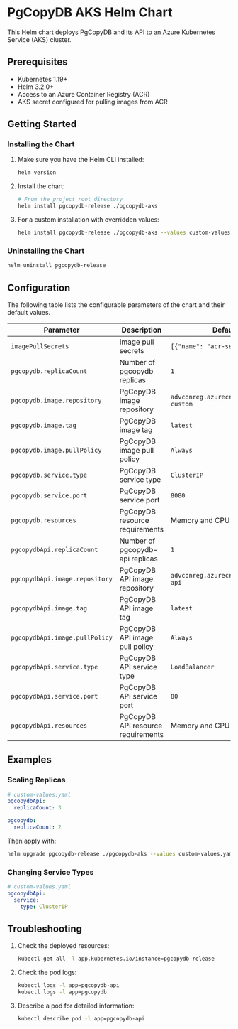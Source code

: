 # PgCopyDB AKS Helm Chart

This Helm chart deploys PgCopyDB and its API to an Azure Kubernetes Service (AKS) cluster.

## Prerequisites

- Kubernetes 1.19+
- Helm 3.2.0+
- Access to an Azure Container Registry (ACR)
- AKS secret configured for pulling images from ACR

## Getting Started

### Installing the Chart

1. Make sure you have the Helm CLI installed:
   ```bash
   helm version
   ```

2. Install the chart:
   ```bash
   # From the project root directory
   helm install pgcopydb-release ./pgcopydb-aks
   ```

3. For a custom installation with overridden values:
   ```bash
   helm install pgcopydb-release ./pgcopydb-aks --values custom-values.yaml
   ```

### Uninstalling the Chart

```bash
helm uninstall pgcopydb-release
```

## Configuration

The following table lists the configurable parameters of the chart and their default values.

| Parameter | Description | Default |
|-----------|-------------|---------|
| `imagePullSecrets` | Image pull secrets | `[{"name": "acr-secret"}]` |
| `pgcopydb.replicaCount` | Number of pgcopydb replicas | `1` |
| `pgcopydb.image.repository` | PgCopyDB image repository | `advconreg.azurecr.io/pgcopydb-custom` |
| `pgcopydb.image.tag` | PgCopyDB image tag | `latest` |
| `pgcopydb.image.pullPolicy` | PgCopyDB image pull policy | `Always` |
| `pgcopydb.service.type` | PgCopyDB service type | `ClusterIP` |
| `pgcopydb.service.port` | PgCopyDB service port | `8080` |
| `pgcopydb.resources` | PgCopyDB resource requirements | Memory and CPU limits |
| `pgcopydbApi.replicaCount` | Number of pgcopydb-api replicas | `1` |
| `pgcopydbApi.image.repository` | PgCopyDB API image repository | `advconreg.azurecr.io/pgcopydb-api` |
| `pgcopydbApi.image.tag` | PgCopyDB API image tag | `latest` |
| `pgcopydbApi.image.pullPolicy` | PgCopyDB API image pull policy | `Always` |
| `pgcopydbApi.service.type` | PgCopyDB API service type | `LoadBalancer` |
| `pgcopydbApi.service.port` | PgCopyDB API service port | `80` |
| `pgcopydbApi.resources` | PgCopyDB API resource requirements | Memory and CPU limits |

## Examples

### Scaling Replicas

```yaml
# custom-values.yaml
pgcopydbApi:
  replicaCount: 3

pgcopydb:
  replicaCount: 2
```

Then apply with:

```bash
helm upgrade pgcopydb-release ./pgcopydb-aks --values custom-values.yaml
```

### Changing Service Types

```yaml
# custom-values.yaml
pgcopydbApi:
  service:
    type: ClusterIP
```

## Troubleshooting

1. Check the deployed resources:
   ```bash
   kubectl get all -l app.kubernetes.io/instance=pgcopydb-release
   ```

2. Check the pod logs:
   ```bash
   kubectl logs -l app=pgcopydb-api
   kubectl logs -l app=pgcopydb
   ```

3. Describe a pod for detailed information:
   ```bash
   kubectl describe pod -l app=pgcopydb-api
   ```